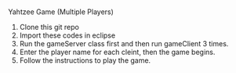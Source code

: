 # 
Yahtzee Game (Multiple Players)

1. Clone this git repo
2. Import these codes in eclipse
3. Run the gameServer class first and then run gameClient 3 times.
4. Enter the player name for each cleint, then the game begins.
5. Follow the instructions to play the game.
